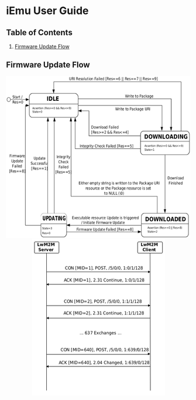 # iEmu User Guide

## Table of Contents

1. [Firmware Update Flow](#firmware-update-flow)

## Firmware Update Flow

<div align="center">
  <img src="img/firmware_state_machine.png" />
</div>

<div align="center">
  <img src="img/pushing_flow.png" />
</div>
